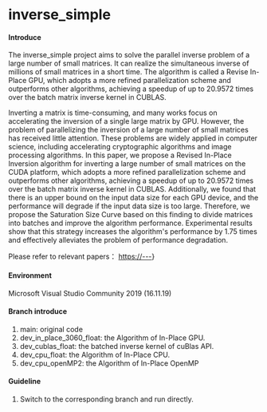 # inverse_simple

#### Introduce
The inverse_simple project aims to solve the parallel inverse problem of a large number of small matrices. It can realize the simultaneous inverse of millions of small matrices in a short time. The algorithm is called a Revise In-Place GPU, which adopts a more refined parallelization scheme and outperforms other algorithms,  achieving a speedup of up to 20.9572 times over the batch matrix inverse kernel in CUBLAS. 

Inverting a matrix is time-consuming, and many works focus on accelerating the inversion of a single large matrix by GPU. However, the problem of parallelizing the inversion of a large number of small matrices has received little attention. These problems are widely applied in computer science, including accelerating cryptographic algorithms and image processing algorithms. In this paper, we propose a Revised In-Place Inversion algorithm for inverting a large number of small matrices on the CUDA platform, which adopts a more refined parallelization scheme and outperforms other algorithms, achieving a speedup of up to 20.9572 times over the batch matrix inverse kernel in CUBLAS. Additionally, we found that there is an upper bound on the input data size for each GPU device, and the performance will degrade if the input data size is too large. Therefore, we propose the Saturation Size Curve based on this finding to divide matrices into batches and improve the algorithm performance. Experimental results show that this strategy increases the algorithm's performance by 1.75 times and effectively alleviates the problem of performance degradation.

Please refer to relevant papers： [https://---](https://---)}

#### Environment

Microsoft Visual Studio Community 2019 (16.11.19)


#### Branch introduce

1.  main: original code
2.  dev_in_place_3060_float:  the Algorithm of In-Place GPU.
3.  dev_cublas_float: the batched inverse kernel of cuBlas API.
4.  dev_cpu_float: the Algorithm of In-Place CPU.
5.  dev_cpu_openMP2: the Algorithm of In-Place OpenMP


#### Guideline

1.  Switch to the corresponding branch and run directly.

